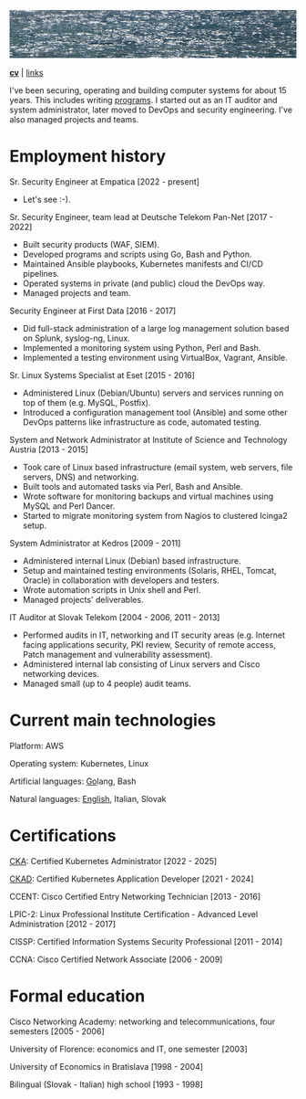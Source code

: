 ![sea](sea.jpg)

[**cv**](cv.md) | [links](links.md)

I've been securing, operating and building computer systems for about 15 years. This includes writing [programs](https://github.com/jreisinger). I started out as an IT auditor and system administrator, later moved to DevOps and security engineering. I've also managed projects and teams.

# Employment history

Sr. Security Engineer
at Empatica [2022 - present]

* Let's see :-).

Sr. Security Engineer, team lead
at Deutsche Telekom Pan-Net [2017 - 2022]

* Built security products (WAF, SIEM).
* Developed programs and scripts using Go, Bash and Python.
* Maintained Ansible playbooks, Kubernetes manifests and CI/CD pipelines.
* Operated systems in private (and public) cloud the DevOps way.
* Managed projects and team.

Security Engineer
at First Data [2016 - 2017]

* Did full-stack administration of a large log management solution based on Splunk, syslog-ng, Linux.
* Implemented a monitoring system using Python, Perl and Bash.
* Implemented a testing environment using VirtualBox, Vagrant, Ansible.

Sr. Linux Systems Specialist
at Eset [2015 - 2016]

* Administered Linux (Debian/Ubuntu) servers and services running on top of them (e.g.  MySQL, Postfix).
* Introduced a configuration management tool (Ansible) and some other DevOps patterns like infrastructure as code, automated testing.

System and Network Administrator
at Institute of Science and Technology Austria [2013 - 2015]

* Took care of Linux based infrastructure (email system, web servers, file servers, DNS) and networking.
* Built tools and automated tasks via Perl, Bash and Ansible.
* Wrote software for monitoring backups and virtual machines using MySQL and Perl Dancer.
* Started to migrate monitoring system from Nagios to clustered Icinga2 setup.

System Administrator
at Kedros [2009 - 2011]

* Administered internal Linux (Debian) based infrastructure.
* Setup and maintained testing environments (Solaris, RHEL, Tomcat, Oracle) in collaboration with developers and testers.
* Wrote automation scripts in Unix shell and Perl.
* Managed projects' deliverables.

IT Auditor
at Slovak Telekom [2004 - 2006, 2011 - 2013]

* Performed audits in IT, networking and IT security areas (e.g. Internet facing applications security, PKI review, Security of remote access, Patch management and vulnerability assessment).
* Administered internal lab consisting of Linux servers and Cisco networking devices.
* Managed small (up to 4 people) audit teams.

# Current main technologies

Platform: AWS

Operating system: Kubernetes, Linux

Artificial languages: [Go](https://github.com/jreisinger?tab=repositories&language=go)lang, Bash

Natural languages: [English](https://jreisinger.blogspot.com), Italian, Slovak

# Certifications

[CKA](https://ti-user-certificates.s3.amazonaws.com/e0df7fbf-a057-42af-8a1f-590912be5460/e99ffcde-a0bf-4318-a42e-8d321eb86f34-jozef-reisinger-4fefcc1d-306b-4481-9883-93c42ebac1ad-certificate.pdf): Certified Kubernetes Administrator [2022 - 2025]

[CKAD](https://ti-user-certificates.s3.amazonaws.com/e0df7fbf-a057-42af-8a1f-590912be5460/e99ffcde-a0bf-4318-a42e-8d321eb86f34-jozef-reisinger-certified-kubernetes-application-developer-ckad-certificate.pdf): Certified Kubernetes Application Developer [2021 - 2024]

CCENT: Cisco Certified Entry Networking Technician [2013 - 2016]

LPIC-2: Linux Professional Institute Certification - Advanced Level Administration [2012 - 2017]

CISSP: Certified Information Systems Security Professional [2011 - 2014]

CCNA: Cisco Certified Network Associate [2006 - 2009]

# Formal education

Cisco Networking Academy: networking and telecommunications, four semesters [2005 - 2006]

University of Florence: economics and IT, one semester [2003]

University of Economics in Bratislava [1998 - 2004]

Bilingual (Slovak - Italian) high school [1993 - 1998]
